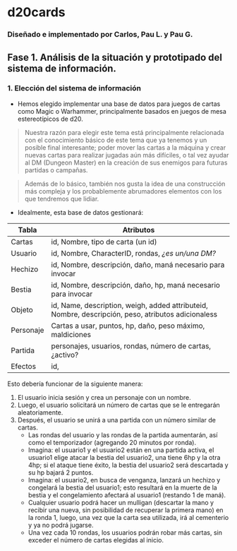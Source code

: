 # d20cards
### Diseñado e implementado por Carlos, Pau L. y Pau G.

## Fase 1. Análisis de la situación y prototipado del sistema de información.

### 1. Elección del sistema de información

* Hemos elegido implementar una base de datos para juegos de cartas como Magic o Warhammer, principalmente basados en juegos de mesa estereotípicos de d20.
  
> Nuestra razón para elegir este tema está principalmente relacionada con el conocimiento básico de este tema que ya tenemos y un posible final interesante; poder mover las cartas a la máquina y crear nuevas cartas para realizar jugadas aún más difíciles, o tal vez ayudar al DM (Dungeon Master) en la creación de sus enemigos para futuras partidas o campañas.

>Además de lo básico, también nos gusta la idea de una construcción más compleja y los probablemente abrumadores elementos con los que tendremos que lidiar.

* Idealmente, esta base de datos gestionará:
  
|Tabla|Atributos|
|----|----|
|Cartas|id, Nombre, tipo de carta (un id) |
|Usuario|id, Nombre, CharacterID, rondas, *¿es un/una DM?* |
|Hechizo|id, Nombre, descripción, daño, maná necesario para invocar|
|Bestia|id, Nombre, descripción, daño, hp, maná necesario para invocar |
|Objeto|id, Name, description, weigh, added attributeid, Nombre, descripción, peso, atributos adicionaless |
|Personaje|Cartas a usar, puntos, hp, daño, peso máximo, maldiciones |
|Partida|personajes, usuarios, rondas, número de cartas, ¿activo? |
|Efectos|id, |

Esto debería funcionar de la siguiente manera:
1.  El usuario inicia sesión y crea un personaje con un nombre.
2.  Luego, el usuario solicitará un número de cartas que se le entregarán aleatoriamente.
3. Después, el usuario se unirá a una partida con un número similar de cartas.
    * Las rondas del usuario y las rondas de la partida aumentarán, así como el temporizador (agregando 20 minutos por ronda).
    * Imagina: el usuario1 y el usuario2 están en una partida activa, el usuario1 elige atacar la bestia del usuario2, una tiene 6hp y la otra 4hp; si el ataque tiene éxito, la bestia del usuario2 será descartada y su hp bajará 2 puntos.
    * Imagina: el usuario2, en busca de venganza, lanzará un hechizo y congelará la bestia del usuario1; esto resultará en la muerte de la bestia y el congelamiento afectará al usuario1 (restando 1 de maná).
    * Cualquier usuario podrá hacer un mulligan (descartar la mano y recibir una nueva, sin posibilidad de recuperar la primera mano) en la ronda 1, luego, una vez que la carta sea utilizada, irá al cementerio y ya no podrá jugarse.
    * Una vez cada 10 rondas, los usuarios podrán robar más cartas, sin exceder el número de cartas elegidas al inicio.


